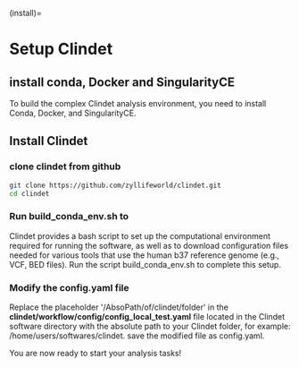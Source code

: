 (install)=

# Setup Clindet

## install conda, Docker and SingularityCE

To build the complex Clindet analysis environment, you need to install Conda, Docker, and SingularityCE.

## Install Clindet
### clone clindet from github

```bash
git clone https://github.com/zyllifeworld/clindet.git
cd clindet
```
### Run build_conda_env.sh to 
Clindet provides a bash script to set up the computational environment required for running the software, as well as to download configuration files needed for various tools that use the human b37 reference genome (e.g., VCF, BED files). Run the script build_conda_env.sh to complete this setup.

### Modify the config.yaml file
Replace the placeholder '/AbsoPath/of/clindet/folder' in the **clindet/workflow/config/config_local_test.yaml** file located in the Clindet software directory with the absolute path to your Clindet folder, for example: /home/users/softwares/clindet. save the modified file as config.yaml.


You are now ready to start your analysis tasks!